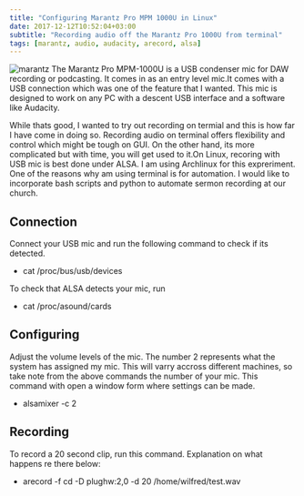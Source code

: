 ```yaml
---
title: "Configuring Marantz Pro MPM 1000U in Linux"
date: 2017-12-12T10:52:04+03:00
subtitle: "Recording audio off the Marantz Pro 1000U from terminal"
tags: [marantz, audio, audacity, arecord, alsa]
---
```

![marantz](/img/marantz.jpg)
The Marantz Pro MPM-1000U is a USB condenser mic for DAW recording or podcasting. It comes in as an entry level mic.It comes with a USB connection which was one of the feature that I wanted. This mic is designed to work on any PC with a
descent USB interface and a software like Audacity. 

While thats good, I wanted to try out recording on termial and this is how far I have come in doing so. Recording audio on terminal offers flexibility and control which might be tough on GUI. On the other hand, its more complicated but with time, you will get used to it.On Linux, recoring with USB mic is best done under ALSA. I am using Archlinux for this expreriment. One of the reasons why am using terminal is for automation. I would like to incorporate bash scripts and python to automate sermon recording at our church.

## Connection

Connect your USB mic and run the following command to check if its detected.

* cat /proc/bus/usb/devices

To check that ALSA detects your mic, run

* cat /proc/asound/cards

## Configuring

Adjust the volume levels of the mic. The number 2 represents what the system has assigned my mic. This will varry accross different machines, so take note from the above commands the number of your mic. This command with open a window form where settings can be made.

* alsamixer -c 2

## Recording

To record a 20 second clip, run this command. Explanation on what happens re there below:

* arecord -f cd -D plughw:2,0 -d 20 /home/wilfred/test.wav
